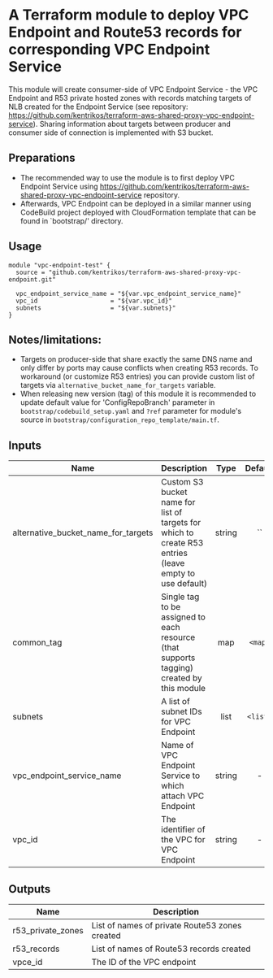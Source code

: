 # A Terraform module to deploy VPC Endpoint and Route53 records for corresponding VPC Endpoint Service

This module will create consumer-side of VPC Endpoint Service - the VPC Endpoint and R53 private hosted zones with records
matching targets of NLB created for the Endpoint Service (see repository: <https://github.com/kentrikos/terraform-aws-shared-proxy-vpc-endpoint-service>).
Sharing information about targets between producer and consumer side of connection is implemented with S3 bucket.

## Preparations

* The recommended way to use the module is to first deploy VPC Endpoint Service using <https://github.com/kentrikos/terraform-aws-shared-proxy-vpc-endpoint-service> repository.
* Afterwards, VPC Endpoint can be deployed in a similar manner using CodeBuild project deployed with CloudFormation template that can be found in `bootstrap/' directory.

## Usage

```hcl
module "vpc-endpoint-test" {
  source = "github.com/kentrikos/terraform-aws-shared-proxy-vpc-endpoint.git"

  vpc_endpoint_service_name = "${var.vpc_endpoint_service_name}"
  vpc_id                    = "${var.vpc_id}"
  subnets                   = "${var.subnets}"
}
```

## Notes/limitations:

* Targets on producer-side that share exactly the same DNS name and only differ by ports may cause conflicts when creating R53 records.
  To workaround (or customize R53 entries) you can provide custom list of targets via `alternative_bucket_name_for_targets` variable.
* When releasing new version (tag) of this module it is recommended to update default value for 'ConfigRepoBranch' parameter in `bootstrap/codebuild_setup.yaml`
  and `?ref` parameter for module's source in `bootstrap/configuration_repo_template/main.tf`.

## Inputs

| Name | Description | Type | Default | Required |
|------|-------------|:----:|:-----:|:-----:|
| alternative_bucket_name_for_targets | Custom S3 bucket name for list of targets for which to create R53 entries (leave empty to use default) | string | `` | no |
| common_tag | Single tag to be assigned to each resource (that supports tagging) created by this module | map | `<map>` | no |
| subnets | A list of subnet IDs for VPC Endpoint | list | `<list>` | no |
| vpc_endpoint_service_name | Name of VPC Endpoint Service to which attach VPC Endpoint | string | - | yes |
| vpc_id | The identifier of the VPC for VPC Endpoint | string | - | yes |

## Outputs

| Name | Description |
|------|-------------|
| r53_private_zones | List of names of private Route53 zones created |
| r53_records | List of names of Route53 records created |
| vpce_id | The ID of the VPC endpoint |

